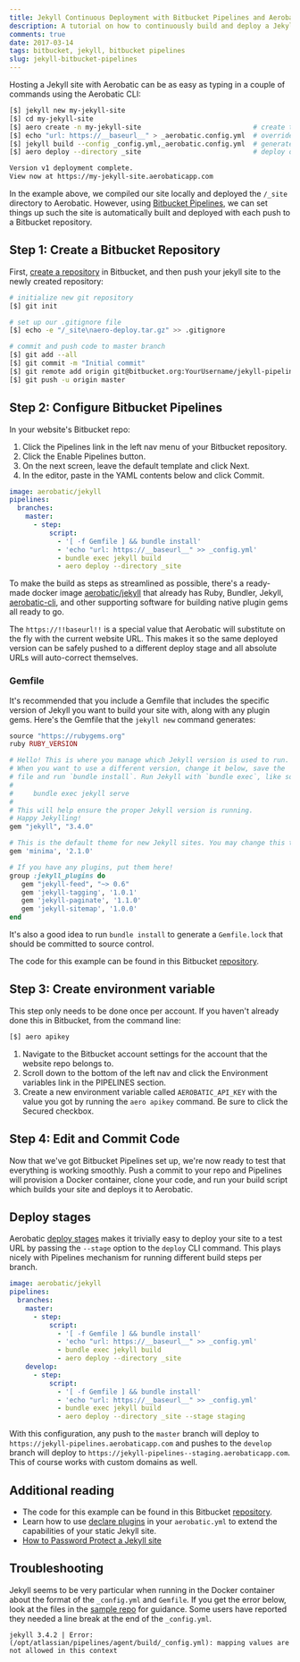 ```yaml
---
title: Jekyll Continuous Deployment with Bitbucket Pipelines and Aerobatic
description: A tutorial on how to continuously build and deploy a Jekyll site with Bitbucket Pipelines.
comments: true
date: 2017-03-14
tags: bitbucket, jekyll, bitbucket pipelines
slug: jekyll-bitbucket-pipelines
---
```


Hosting a Jekyll site with Aerobatic can be as easy as typing in a couple of commands using the Aerobatic CLI:

```bash
[$] jekyll new my-jekyll-site
[$] cd my-jekyll-site
[$] aero create -n my-jekyll-site                            # create the Aerobatic site
[$] echo "url: https://__baseurl__" > _aerobatic.config.yml  # override site.url for Aerobatic
[$] jekyll build --config _config.yml,_aerobatic.config.yml  # generate the output
[$] aero deploy --directory _site                            # deploy output to Aerobatic

Version v1 deployment complete.
View now at https://my-jekyll-site.aerobaticapp.com
```

In the example above, we compiled our site locally and deployed the `/_site` directory to Aerobatic. However, using [Bitbucket Pipelines](https://bitbucket.org/product/features/pipelines), we can set things up such the site is automatically built and deployed with each push to a Bitbucket repository.

## Step 1: Create a Bitbucket Repository

First, [create a repository](https://confluence.atlassian.com/bitbucket/create-a-git-repository-759857290.html) in Bitbucket, and then push your jekyll site to the newly created repository:

```bash
# initialize new git repository
[$] git init

# set up our .gitignore file
[$] echo -e "/_site\naero-deploy.tar.gz" >> .gitignore

# commit and push code to master branch
[$] git add --all
[$] git commit -m "Initial commit"
[$] git remote add origin git@bitbucket.org:YourUsername/jekyll-pipelines.git
[$] git push -u origin master
```

## Step 2: Configure Bitbucket Pipelines

In your website's Bitbucket repo:

1.  Click the Pipelines link in the left nav menu of your Bitbucket repository.
2.  Click the Enable Pipelines button.
3.  On the next screen, leave the default template and click Next.
4.  In the editor, paste in the YAML contents below and click Commit.

```yaml
image: aerobatic/jekyll
pipelines:
  branches:
    master:
      - step:
          script:
            - '[ -f Gemfile ] && bundle install'
            - 'echo "url: https://__baseurl__" >> _config.yml'
            - bundle exec jekyll build
            - aero deploy --directory _site
```

To make the build as steps as streamlined as possible, there's a ready-made docker image [aerobatic/jekyll](https://hub.docker.com/r/aerobatic/jekyll/) that already has Ruby, Bundler, Jekyll, [aerobatic-cli](/docs/cli/), and other supporting software for building native plugin gems all ready to go.

The `https://!!baseurl!!` is a special value that Aerobatic will substitute on the fly with the current website URL. This makes it so the same deployed version can be safely pushed to a different deploy stage and all absolute URLs will auto-correct themselves.

### Gemfile

It's recommended that you include a Gemfile that includes the specific version of Jekyll you want to build your site with, along with any plugin gems. Here's the Gemfile that the `jekyll new` command generates:

```ruby
source "https://rubygems.org"
ruby RUBY_VERSION

# Hello! This is where you manage which Jekyll version is used to run.
# When you want to use a different version, change it below, save the
# file and run `bundle install`. Run Jekyll with `bundle exec`, like so:
#
#     bundle exec jekyll serve
#
# This will help ensure the proper Jekyll version is running.
# Happy Jekylling!
gem "jekyll", "3.4.0"

# This is the default theme for new Jekyll sites. You may change this to anything you like.
gem 'minima', '2.1.0'

# If you have any plugins, put them here!
group :jekyll_plugins do
   gem "jekyll-feed", "~> 0.6"
   gem 'jekyll-tagging', '1.0.1'
   gem 'jekyll-paginate', '1.1.0'
   gem 'jekyll-sitemap', '1.0.0'
end
```

It's also a good idea to run `bundle install` to generate a `Gemfile.lock` that should be committed to source control.

The code for this example can be found in this Bitbucket [repository](https://bitbucket.org/aerobatic/jekyll-pipelines).

## Step 3: Create environment variable

This step only needs to be done once per account. If you haven't already done this in Bitbucket, from the command line:

```bash
[$] aero apikey
```

1.  Navigate to the Bitbucket account settings for the account that the website repo belongs to.
2.  Scroll down to the bottom of the left nav and click the Environment variables link in the PIPELINES section.
3.  Create a new environment variable called `AEROBATIC_API_KEY` with the value you got by running the `aero apikey` command. Be sure to click the Secured checkbox.

## Step 4: Edit and Commit Code

Now that we've got Bitbucket Pipelines set up, we're now ready to test that everything is working smoothly. Push a commit to your repo and Pipelines will provision a Docker container, clone your code, and run your build script which builds your site and deploys it to Aerobatic.

## Deploy stages

Aerobatic [deploy stages](/docs/deployment/#deploy-stages) makes it trivially easy to deploy your site to a test URL by passing the `--stage` option to the `deploy` CLI command. This plays nicely with Pipelines mechanism for running different build steps per branch.

```yaml
image: aerobatic/jekyll
pipelines:
  branches:
    master:
      - step:
          script:
            - '[ -f Gemfile ] && bundle install'
            - 'echo "url: https://__baseurl__" >> _config.yml'
            - bundle exec jekyll build
            - aero deploy --directory _site
    develop:
      - step:
          script:
            - '[ -f Gemfile ] && bundle install'
            - 'echo "url: https://__baseurl__" >> _config.yml'
            - bundle exec jekyll build
            - aero deploy --directory _site --stage staging
```

With this configuration, any push to the `master` branch will deploy to `https://jekyll-pipelines.aerobaticapp.com` and pushes to the `develop` branch will deploy to `https://jekyll-pipelines--staging.aerobaticapp.com`. This of course works with custom domains as well.

## Additional reading

* The code for this example can be found in this Bitbucket [repository](https://bitbucket.org/aerobatic/jekyll-pipelines).
* Learn how to use [declare plugins](/docs/plugins/) in your `aerobatic.yml` to extend the capabilities of your static Jekyll site.
* [How to Password Protect a Jekyll site](/blog/password-protect-a-jekyll-site/)

## Troubleshooting

Jekyll seems to be very particular when running in the Docker container about the format of the `_config.yml` and `Gemfile`. If you get the error below, look at the files in the [sample repo](https://bitbucket.org/aerobatic/jekyll-pipelines) for guidance. Some users have reported they needed a line break at the end of the `_config.yml`.

```text
jekyll 3.4.2 | Error:  (/opt/atlassian/pipelines/agent/build/_config.yml): mapping values are not allowed in this context
```
